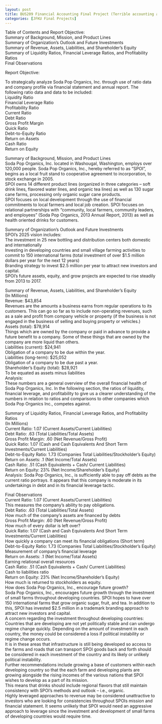 ```yaml
---
layout: post
title: BUS209 Financial Accounting Final Project (Terrible accounting analysis of hypothetical company. Fire me!)
categories: [JFKU Final Projects]
---
```

Table of Contents and Report Objective:  
Summary of Background, Mission, and Product Lines  
Summary of Organization’s Outlook and Future Investments  
Summary of Revenue, Assets, Liabilities, and Shareholder’s Equity  
Summary of Liquidity Ratios, Financial Leverage Ratios, and Profitability Ratios  
Final Observations

Report Objective:

To strategically analyze Soda Pop Organics, Inc. through use of ratio data and company profile via financial statement and annual report. The following ratio data and data to be included:  
Liquidity Ratio  
Financial Leverage Ratio  
Profitability Ratio  
Current Ratio  
Debt Ratio  
Gross Profit Margin  
Quick Ratio  
Debt-to-Equity Ratio  
Return on Assets  
Cash Ratio  
Return on Equity

  
Summary of Background, Mission, and Product Lines  
Soda Pop Organics, Inc. located in Washougal, Washington, employs over 120,000 people. Soda Pop Organics, Inc., hereby referred to as “SPOI”, begins as a local fruit stand to cooperative agreement to incorporation, to stock exchange in 2005.  
SPOI owns 14 different product lines (organized in three categories – soft drink lines, flavored water lines, and organic tea lines) as well as 130 sugar cane farms, processing only organic sugar cane products.  
SPOI focuses on local development through the use of financial commitments to local farmers and local job creation. SPOI focuses on relational partnerships with “community, local farmers, community leaders, and employees” (Soda Pop Organics, 2013 Annual Report, 2013) as well as health oriented drinks for customers.  
  
Summary of Organization’s Outlook and Future Investments  
SPOI’s 2025 vision includes:  
The investment in 25 new bottling and distribution centers both domestic and internationally  
Investing in developing countries and small village farming activities to commit to 150 international farms (total investment of over $1.5 million dollars per year for the next 12 years)  
Branding strategy to invest $2.5 million per year to attract new investors and capital.  
SPOI’s future assets, equity, and grow projects are expected to rise steadily from 2013 to 2017.

  
Summary of Revenue, Assets, Liabilities, and Shareholder’s Equity  
(In Millions)  
Revenue: $43,854  
Revenues are the amounts a business earns from regular operations to its customers. This can go so far as to include non-operating revenues, such as a sale and profit from company vehicle or property (if the business is not engaged in the business of selling and buying property or vehicles.)  
Assets (total): $78,914  
Things which are owned by the company or paid in advance to provide a future benefit to a company. Some of these things that are owned by the company are more liquid than others.  
Liabilities (current): $24,941  
Obligation of a company to be due within the year.  
Liabilities (long-term): $25,052  
Obligation of a company to be due past a year.  
Shareholder’s Equity (total): $28,921  
To be equated as assets minus liabilities  
Analysis:  
These numbers are a general overview of the overall financial health of Soda Pop Organics, Inc. In the following section, the ratios of liquidity, financial leverage, and profitability to give us a clearer understanding of the numbers in relation to ratios and comparisons to other companies which Soda Pop Organics Inc., competes against.  
  
Summary of Liquidity Ratios, Financial Leverage Ratios, and Profitability Ratios  
(In Millions)  
Current Ratio: 1.07 (Current Assets/Current Liabilities)  
Debt Ratio: .63 (Total Liabilities/Total Assets)  
Gross Profit Margin: .60 (Net Revenue/Gross Profit)  
Quick Ratio: 1.07 (Cash and Cash Equivalents And Short Term Investments/Current Liabilities)  
Debt-to-Equity Ratio: 1.73 (Companies Total Liabilities/Stockholder’s Equity)  
Return on Assets: .1 (Net Income/Total Assets)  
Cash Ratio: .51 (Cash Equivalents + Cash/ Current Liabilities)  
Return on Equity: 23% (Net Income/Shareholder’s Equity)  
Analysis: Soda Pop Organics, Inc., is sufficiently able to pay off debts as the current ratio portrays. It appears that this company is moderate in its undertakings in debt and in its financial leverage tactic. 

  
Final Observations  
Current Ratio: 1.07 (Current Assets/Current Liabilities)  
This measures the company’s ability to pay obligations.  
Debt Ratio: .63 (Total Liabilities/Total Assets)  
How much of the company’s assets are financed by debts  
Gross Profit Margin: .60 (Net Revenue/Gross Profit)  
How much of every dollar is left over?  
Quick Ratio: 1.07 (Cash and Cash Equivalents And Short Term Investments/Current Liabilities)  
How quickly a company can meet its financial obligations (Short term)  
Debt-to-Equity Ratio: 1.73 (Companies Total Liabilities/Stockholder’s Equity)  
Measurement of company’s financial leverage  
Return on Assets: .1 (Net Income/Total Assets)  
Earning relational overall resources  
Cash Ratio: .51 (Cash Equivalents + Cash/ Current Liabilities)  
Cash to liabilities ratio  
Return on Equity: 23% (Net Income/Shareholder’s Equity)  
How much is returned to stockholders as equity.  
How does Soda Pop Organics, Inc., encourage future growth?  
Soda Pop Organics, Inc., encourages future growth through the investment of small farms throughout developing countries. SPOI hopes to have over 150 international farms that grow organic sugar, fruit, and tea. In addition to this, SPOI has invested $2.5 million in a trademark branding approach to attract new investors and capital.  
A concern regarding the investment throughout developing countries: Countries that are developing are not yet politically stable and can undergo regime change quickly. Depending on the amount of investment in each country, the money could be considered a loss if political instability or regime change occurs.  
It is in these areas that infrastructure is still being developed so access to the farms and roads that can transport SPOI goods back and forth should be considered in each investment of the country and its likely or unlikely political instability.  
Further recommendations include growing a base of customers within each developing country so that the each farm and developing plants are growing alongside the rising incomes of the various nations that SPOI wishes to develop as a part of its mission.  
This means that drinks should include regional flavors that still maintain consistency with SPOI’s methods and outlook – i.e., organic.  
Highly leveraged approaches to revenue may be considered unattractive to investors who are looking for consistencies throughout SPOIs mission and financial statement. It seems unlikely that SPOI would need an aggressive approach to leverage since the investment and development of small farms of developing countries would require time.